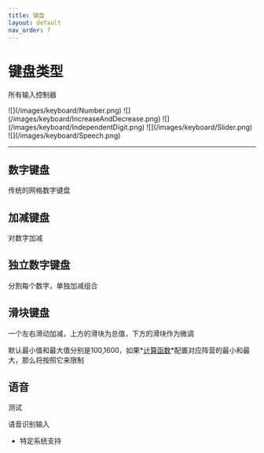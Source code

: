```yaml
---
title: 键盘
layout: default
nav_order: 7
---
```


# 键盘类型

所有输入控制器

<div style={{display:'block', columns: '3', columnGap: '5px'}}>
![](/images/keyboard/Number.png)
![](/images/keyboard/IncreaseAndDecrease.png)
![](/images/keyboard/IndependentDigit.png)
![](/images/keyboard/Slider.png)
![](/images/keyboard/Speech.png)
</div>

----

## 数字键盘
传统的网格数字键盘

## 加减键盘
对数字加减

## 独立数字键盘
分割每个数字，单独加减组合

## 滑块键盘
一个左右滑动加减，上方的滑块为总值，下方的滑块作为微调

默认最小值和最大值分别是100,1600，如果*[计算函数](/page/calc/configTable)*配置对应阵营的最小和最大，那么将按照它来限制

## 语音

测试

语音识别输入

* 特定系统支持


